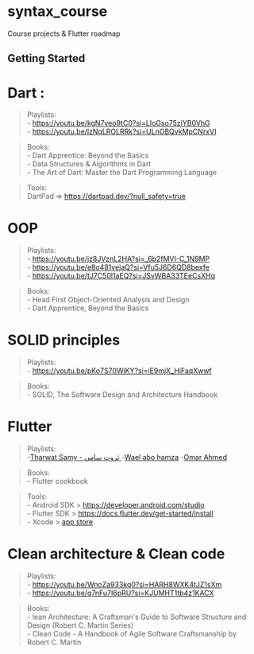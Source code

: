 # syntax_course

Course projects & Flutter roadmap

## Getting Started


# Dart : 
  > Playlists: \
              - https://youtu.be/kgN7veo9tC0?si=LIoGso75ziYB0VhG \
              - https://youtu.be/lzNqLROLRRk?si=ULnOBQvkMpCNrxVI 

> Books: \
        - Dart Apprentice: Beyond the Basics \
        - Data Structures & Algorithms in Dart \
        - The Art of Dart: Master the Dart Programming Language 

> Tools: \
        DartPad => https://dartpad.dev/?null_safety=true 


# OOP 
  > Playlists: \
              - https://youtu.be/jz8JVznL2HA?si=_6b2fMVI-C_1N9MP \
              - https://youtu.be/e8o481vejaQ?si=Vfu5J6D6QD8bexfe \
              - https://youtu.be/tJ7C50l1aEQ?si=JSvWBA33TEeCsXHq 

  > Books: \
          - Head First Object-Oriented Analysis and Design\
          - Dart Apprentice, Beyond the Basics



# SOLID principles
  > Playlists: \
              - https://youtu.be/pKo7S70WiKY?si=iE9mjX_HiFaqXwwf 

  > Books: \
          - SOLID, The Software Design and Architecture Handbook    



# Flutter
  > Playlists: \
              -[Tharwat Samy - ثروت سامي ](https://youtu.be/AuzjFFjirBc?si=M6t05gdoAn-SciZy)
              -[Wael abo hamza]([https://youtu.be/AuzjFFjirBc?si=M6t05gdoAn-SciZy](https://youtu.be/6bSP4vazmyw?si=zGdydKYF7iSoW1j7))
              -[Omar Ahmed]([https://youtu.be/AuzjFFjirBc?si=M6t05gdoAn-SciZy](https://youtu.be/rpT7vDbNM3M?si=Llxvt9bARTIRnADf))

  > Books: \
             - Flutter cookbook


  > Tools: \
            - Android SDK  > https://developer.android.com/studio \
            - Flutter SDK > https://docs.flutter.dev/get-started/install \
            - Xcode > [app store](https://developer.apple.com/xcode/)


# Clean architecture & Clean code 
   > Playlists: \
          - https://youtu.be/WnoZa933kq0?si=HARH8WXK4tJZ1sXm \
          - https://youtu.be/q7nFu7I6pRU?si=KJUMHT1tb4z1KACX

  > Books: \
          - lean Architecture: A Craftsman's Guide to Software Structure and Design (Robert C. Martin Series)  \
          - Clean Code - A Handbook of Agile Software Craftsmanship by Robert C. Martin  



 



